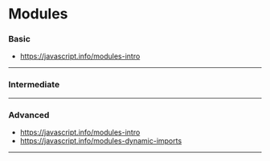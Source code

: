 # Modules

### Basic

- https://javascript.info/modules-intro

---

### Intermediate

---

### Advanced

- https://javascript.info/modules-intro
- https://javascript.info/modules-dynamic-imports

---
